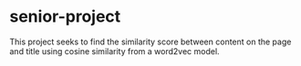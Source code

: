 # senior-project
This project seeks to find the similarity score between content on the page and title using cosine similarity from a word2vec model.
